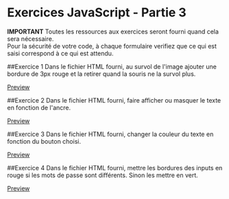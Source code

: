 # Exercices JavaScript - Partie 3

**IMPORTANT**
Toutes les ressources aux exercices seront fourni quand cela sera nécessaire.  
Pour la sécurité de votre code, à chaque formulaire verifiez que ce qui est saisi correspond à ce qui est attendu.

##Exercice 1
Dans le fichier HTML fourni, au survol de l'image ajouter une bordure de 3px rouge et la retirer quand la souris ne la survol plus.

<a href="https://github.com/quet-romain/js-exercises-base3/blob/master/exercice%201/index.html" target="_blank">Preview</a>

##Exercice 2
Dans le fichier HTML fourni, faire afficher ou masquer le texte en fonction de l'ancre.

<a href="https://github.com/quet-romain/js-exercises-base3/blob/master/exercice%202/index.html" target="_blank">Preview</a>

##Exercice 3
Dans le fichier HTML fourni, changer la couleur du texte en fonction du bouton choisi.

<a href="https://github.com/quet-romain/js-exercises-base3/blob/master/exercice%203/index.html" target="_blank">Preview</a>

##Exercice 4
Dans le fichier HTML fourni, mettre les bordures des inputs en rouge si les mots de passe sont différents. Sinon les mettre en vert.

<a href="https://github.com/quet-romain/js-exercises-base3/blob/master/exercice%204/index.html" target="_blank">Preview</a>
